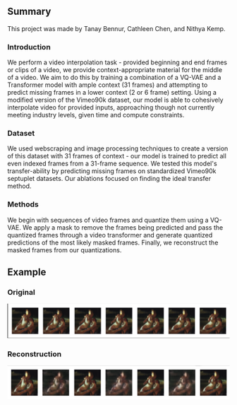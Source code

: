 ## Summary

This project was made by Tanay Bennur, Cathleen Chen, and Nithya Kemp.

### Introduction

We perform a video interpolation task - provided beginning and end frames or clips of a video, we provide context-appropriate material for the middle of a video. We aim to do this by training a combination of a VQ-VAE and a Transformer model with ample context (31 frames) and attempting to predict missing frames in a lower context (2 or 6 frame) setting. Using a modified version of the Vimeo90k dataset, our model is able to cohesively interpolate video for provided inputs, approaching though not currently meeting industry levels, given time and compute constraints.

### Dataset

We used webscraping and image processing techniques to create a version of this dataset with 31 frames of context - our model is trained to predict all even indexed frames from a 31-frame sequence. We tested this model's transfer-ability by predicting missing frames on standardized Vimeo90k septuplet datasets. Our ablations focused on finding the ideal transfer method.

### Methods

We begin with sequences of video frames and quantize them using a VQ-VAE. We apply a mask to remove the frames being predicted and pass the quantized frames through a video transformer and generate quantized predictions of the most likely masked frames. Finally, we reconstruct the masked frames from our quantizations.
                                  
## Example
### Original
![Original Frames](https://github.com/TBennur/GenAIFinalProject/blob/main/images/final_original_ex.png "Original Frames")

### Reconstruction
![Reconstruction](https://github.com/TBennur/GenAIFinalProject/blob/main/images/final_model_ex.png "Reconstruction")
